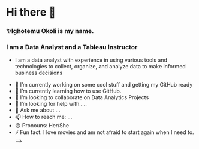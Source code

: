 # Hi there 👋

### ✨Ighotemu Okoli is my name.

### I am a Data Analyst and a Tableau Instructor

+ I am a data analyst with experience in using various tools and technologies to collect, organize, and analyze data to make informed business decisions
- 🔭 I’m currently working on some cool stuff and getting my GitHub ready
- 🌱 I’m currently learning how to use GitHub. 
- 👯 I’m looking to collaborate on Data Analytics Projects
- 🤔 I’m looking for help with.....
- 💬 Ask me about ...
- 📫 How to reach me: ...
- 😄 Pronouns: Her/She
- ⚡ Fun fact: I love movies and am not afraid to start again when I need to.
-->
